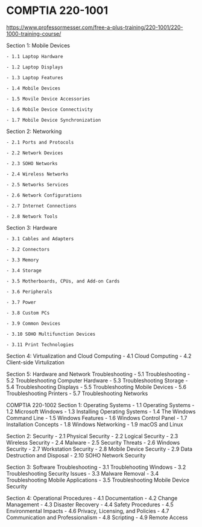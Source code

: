 # COMPTIA 220-1001
  https://www.professormesser.com/free-a-plus-training/220-1001/220-1000-training-course/
  
  Section 1: Mobile Devices
    
    - 1.1 Laptop Hardware
    
    - 1.2 Laptop Displays
    
    - 1.3 Laptop Features
    
    - 1.4 Mobile Devices
    
    - 1.5 Movile Device Accessories
    
    - 1.6 Mobile Device Connectivity
    
    - 1.7 Mobile Device Synchronization

  Section 2: Networking

    - 2.1 Ports and Protocols

    - 2.2 Network Devices

    - 2.3 SOHO Networks

    - 2.4 Wireless Networks

    - 2.5 Networks Services

    - 2.6 Network Configurations

    - 2.7 Internet Connections

    - 2.8 Network Tools

  Section 3: Hardware

    - 3.1 Cables and Adapters

    - 3.2 Connectors

    - 3.3 Memory

    - 3.4 Storage

    - 3.5 Motherboards, CPUs, and Add-on Cards

    - 3.6 Peripherals

    - 3.7 Power

    - 3.8 Custom PCs

    - 3.9 Common Devices

    - 3.10 SOHO Multifunction Devices

    - 3.11 Print Technologies

  Section 4: Virtualization and Cloud Computing
    - 4.1 Cloud Computing
    - 4.2 Client-side Virtulization

  Section 5: Hardware and Network Troubleshooting
    - 5.1 Troubleshooting
    - 5.2 Troubleshooting Computer Hardware
    - 5.3 Troubleshooting Storage
    - 5.4 Troubleshooting Displays
    - 5.5 Troubleshooting Mobile Devices
    - 5.6 Troubleshooting Printers
    - 5.7 Troubleshooting Networks

COMPTIA 220-1002
  Section 1: Operating Systems
    - 1.1 Operating Systems
    - 1.2 Microsoft Windows
    - 1.3 Installing Operating Systems
    - 1.4 The Windows Command Line
    - 1.5 Windows Features
    - 1.6 Windows Control Panel
    - 1.7 Installation Concepts
    - 1.8 Windows Networking
    - 1.9 macOS and Linux
  
  Section 2: Security
    - 2.1 Physical Security
    - 2.2 Logical Security
    - 2.3 Wireless Security
    - 2.4 Malware
    - 2.5 Security Threats
    - 2.6 Windows Security
    - 2.7 Workstation Security
    - 2.8 Mobile Device Security
    - 2.9 Data Destruction and Disposal
    - 2.10 SOHO Network Security
  
  Section 3: Software Troubleshooting
    - 3.1 Troublehooting Windows
    - 3.2 Troubleshooting Security Issues
    - 3.3 Malware Removal
    - 3.4 Troubleshooting Mobile Applications
    - 3.5 Troubleshooting Mobile Device Security
  
  Section 4: Operational Procedures
    - 4.1 Documentation
    - 4.2 Change Management
    - 4.3 Disaster Recovery
    - 4.4 Safety Procedures
    - 4.5 Environmental Impacts
    - 4.6 Privacy, Licensing, and Policies
    - 4.7 Communication and Professionalism
    - 4.8 Scripting
    - 4.9 Remote Access